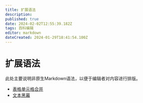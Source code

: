 ```yaml
---
title: 扩展语法
description: 
published: true
date: 2024-02-02T12:55:39.182Z
tags: 百科编辑
editor: markdown
dateCreated: 2024-01-29T18:41:54.100Z
---
```


# 扩展语法
此处主要说明非原生Markdown语法，以便于编辑者对内容进行排版。

- [表格单元格合并](/zh/extend-function/table-rowspan)
- [文本黑幕](/zh/extend-function/spoiler)